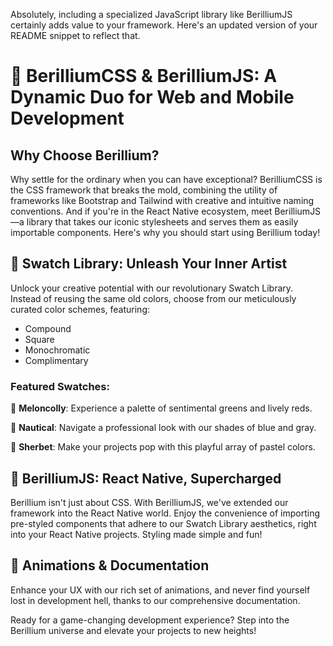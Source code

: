 
Absolutely, including a specialized JavaScript library like BerilliumJS certainly adds value to your framework. Here's an updated version of your README snippet to reflect that.

# 🎨 BerilliumCSS & BerilliumJS: A Dynamic Duo for Web and Mobile Development
## Why Choose Berillium?
Why settle for the ordinary when you can have exceptional? BerilliumCSS is the CSS framework that breaks the mold, combining the utility of frameworks like Bootstrap and Tailwind with creative and intuitive naming conventions. And if you're in the React Native ecosystem, meet BerilliumJS—a library that takes our iconic stylesheets and serves them as easily importable components. Here's why you should start using Berillium today!

## 🌈 Swatch Library: Unleash Your Inner Artist
Unlock your creative potential with our revolutionary Swatch Library. Instead of reusing the same old colors, choose from our meticulously curated color schemes, featuring:

- Compound
- Square
- Monochromatic
- Complimentary
 
### Featured Swatches:
🍉 **Meloncolly**: Experience a palette of sentimental greens and lively reds.

🌊 **Nautical**: Navigate a professional look with our shades of blue and gray.

🍧 **Sherbet**: Make your projects pop with this playful array of pastel colors.

## 🚀 BerilliumJS: React Native, Supercharged
Berillium isn't just about CSS. With BerilliumJS, we've extended our framework into the React Native world. Enjoy the convenience of importing pre-styled components that adhere to our Swatch Library aesthetics, right into your React Native projects. Styling made simple and fun!

## 🎥 Animations & Documentation
Enhance your UX with our rich set of animations, and never find yourself lost in development hell, thanks to our comprehensive documentation.

Ready for a game-changing development experience? Step into the Berillium universe and elevate your projects to new heights!

